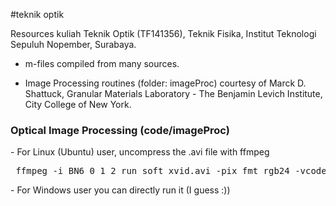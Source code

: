 #teknik optik

Resources kuliah Teknik Optik (TF141356), Teknik Fisika, Institut Teknologi Sepuluh Nopember, Surabaya.

- m-files compiled from many sources.

- Image Processing routines (folder: imageProc) courtesy of Marck D. Shattuck,  Granular Materials Laboratory - The Benjamin Levich Institute, City College of New York.


<h3>Optical Image Processing (code/imageProc)</h3>
- For Linux (Ubuntu) user, uncompress the .avi file with ffmpeg
  <pre> ffmpeg -i BN6_0_1_2_run_soft_xvid.avi -pix_fmt rgb24 -vcodec rawvideo -qscale 1 -an Video.avi </pre>
- For Windows user you can directly run it (I guess :))
